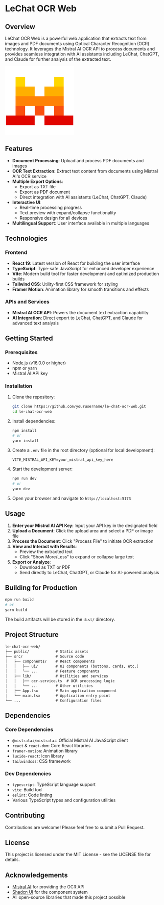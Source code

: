 # LeChat OCR Web

## Overview

LeChat OCR Web is a powerful web application that extracts text from images and PDF documents using Optical Character Recognition (OCR) technology. It leverages the Mistral AI OCR API to process documents and provides seamless integration with AI assistants including LeChat, ChatGPT, and Claude for further analysis of the extracted text.

![LeChat OCR Web](public/images.png)

## Features

- **Document Processing**: Upload and process PDF documents and images
- **OCR Text Extraction**: Extract text content from documents using Mistral AI's OCR service
- **Multiple Export Options**:
  - Export as TXT file
  - Export as PDF document
  - Direct integration with AI assistants (LeChat, ChatGPT, Claude)
- **Interactive UI**:
  - Real-time processing progress
  - Text preview with expand/collapse functionality
  - Responsive design for all devices
- **Multilingual Support**: User interface available in multiple languages

## Technologies

### Frontend
- **React 19**: Latest version of React for building the user interface
- **TypeScript**: Type-safe JavaScript for enhanced developer experience
- **Vite**: Modern build tool for faster development and optimized production builds
- **Tailwind CSS**: Utility-first CSS framework for styling
- **Framer Motion**: Animation library for smooth transitions and effects

### APIs and Services
- **Mistral AI OCR API**: Powers the document text extraction capability
- **AI Integration**: Direct export to LeChat, ChatGPT, and Claude for advanced text analysis

## Getting Started

### Prerequisites
- Node.js (v16.0.0 or higher)
- npm or yarn
- Mistral AI API key

### Installation

1. Clone the repository:
   ```bash
   git clone https://github.com/yourusername/le-chat-ocr-web.git
   cd le-chat-ocr-web
   ```

2. Install dependencies:
   ```bash
   npm install
   # or
   yarn install
   ```

3. Create a `.env` file in the root directory (optional for local development):
   ```
   VITE_MISTRAL_API_KEY=your_mistral_api_key_here
   ```

4. Start the development server:
   ```bash
   npm run dev
   # or
   yarn dev
   ```

5. Open your browser and navigate to `http://localhost:5173`

## Usage

1. **Enter your Mistral AI API Key**: Input your API key in the designated field
2. **Upload a Document**: Click the upload area and select a PDF or image file
3. **Process the Document**: Click "Process File" to initiate OCR extraction
4. **View and Interact with Results**: 
   - Preview the extracted text
   - Click "Show More/Less" to expand or collapse large text
5. **Export or Analyze**:
   - Download as TXT or PDF
   - Send directly to LeChat, ChatGPT, or Claude for AI-powered analysis

## Building for Production

```bash
npm run build
# or
yarn build
```

The build artifacts will be stored in the `dist/` directory.

## Project Structure

```
le-chat-ocr-web/
├── public/            # Static assets
├── src/               # Source code
│   ├── components/    # React components
│   │   ├── ui/        # UI components (buttons, cards, etc.)
│   │   └── ...        # Feature components
│   ├── lib/           # Utilities and services
│   │   ├── ocr-service.ts  # OCR processing logic
│   │   └── ...        # Other utilities
│   ├── App.tsx        # Main application component
│   └── main.tsx       # Application entry point
└── ...                # Configuration files
```

## Dependencies

### Core Dependencies
- `@mistralai/mistralai`: Official Mistral AI JavaScript client
- `react` & `react-dom`: Core React libraries
- `framer-motion`: Animation library
- `lucide-react`: Icon library
- `tailwindcss`: CSS framework

### Dev Dependencies
- `typescript`: TypeScript language support
- `vite`: Build tool
- `eslint`: Code linting
- Various TypeScript types and configuration utilities

## Contributing

Contributions are welcome! Please feel free to submit a Pull Request.

## License

This project is licensed under the MIT License - see the LICENSE file for details.

## Acknowledgements

- [Mistral AI](https://mistral.ai/) for providing the OCR API
- [Shadcn UI](https://ui.shadcn.com/) for the component system
- All open-source libraries that made this project possible
